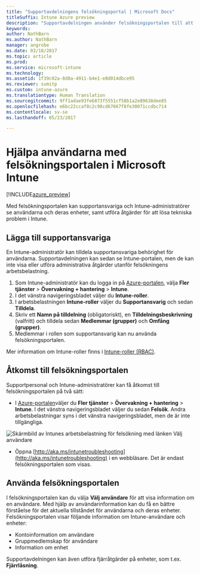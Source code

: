 ```yaml
---
title: "Supportavdelningens felsökningsportal | Microsoft Docs"
titleSuffix: Intune Azure preview
description: "Supportavdelningen använder felsökningsportalen till att lösa användarnas tekniska problem"
keywords: 
author: NathBarn
ms.author: NathBarn
manager: angrobe
ms.date: 03/18/2017
ms.topic: article
ms.prod: 
ms.service: microsoft-intune
ms.technology: 
ms.assetid: 1f39c02a-8d8a-4911-b4e1-e8d014dbce95
ms.reviewer: sumitp
ms.custom: intune-azure
ms.translationtype: Human Translation
ms.sourcegitcommit: 9ff1adae93fe6873f5551cf58b1a2e89638dee85
ms.openlocfilehash: e6bc22ccaf8c2c98cd67667f8fe30071ccdbc714
ms.contentlocale: sv-se
ms.lasthandoff: 05/23/2017

---
```

# <a name="help-users-with-the-troubleshooting-portal-in-microsoft-intune"></a>Hjälpa användarna med felsökningsportalen i Microsoft Intune

[!INCLUDE[azure_preview](./includes/azure_preview.md)]

Med felsökningsportalen kan supportansvariga och Intune-administratörer se användarna och deras enheter, samt utföra åtgärder för att lösa tekniska problem i Intune.

## <a name="add-help-desk-operators"></a>Lägga till supportansvariga
En Intune-administratör kan tilldela supportansvariga behörighet för användarna. Supportavdelningen kan sedan se Intune-portalen, men de kan inte visa eller utföra administrativa åtgärder utanför felsökningens arbetsbelastning.

1. Som Intune-administratör kan du logga in på [Azure-portalen](https:portal.azure.com), välja **Fler tjänster** > **Övervakning + hantering** > **Intune**.
2. I det vänstra navigeringsbladet väljer du **Intune-roller**.
3. I arbetsbelastningen **Intune-roller** väljer du **Supportansvarig** och sedan **Tilldela**.
4. Skriv ett **Namn på tilldelning** (obligatoriskt), en **Tilldelningsbeskrivning** (valfritt) och tilldela sedan **Medlemmar (grupper)** och **Omfång (grupper)**.
5. Medlemmar i rollen som supportansvarig kan nu använda felsökningsportalen.

Mer information om Intune-roller finns i [Intune-roller (RBAC)](role-based-access-control.md).

## <a name="access-the-troubleshooting-portal"></a>Åtkomst till felsökningsportalen

Supportpersonal och Intune-administratörer kan få åtkomst till felsökningsportalen på två sätt:
- I [Azure-portalen](https://portal.azure.com)väljer du **Fler tjänster** > **Övervakning + hantering** > **Intune**. I det vänstra navigeringsbladet väljer du sedan **Felsök**. Andra arbetsbelastningar syns i det vänstra navigeringsbladet, men de är inte tillgängliga.

![Skärmbild av Intunes arbetsbelastning för felsökning med länken Välj användare](media/help-desk-user.png)
- Öppna [http://aka.ms/intunetroubleshooting](http://aka.ms/intunetroubleshooting) i en webbläsare. Det är endast felsökningsportalen som visas.

## <a name="use-the-troubleshooting-portal"></a>Använda felsökningsportalen

I felsökningsportalen kan du välja **Välj användare** för att visa information om en användare. Med hjälp av användarinformation kan du få en bättre förståelse för det aktuella tillståndet för användarna och deras enheter. Felsökningsportalen visar följande information om Intune-användare och enheter:
- Kontoinformation om användare
- Gruppmedlemskap för användare
- Information om enhet

Supportavdelningen kan även utföra fjärråtgärder på enheter, som t.ex. **Fjärrlåsning**.

